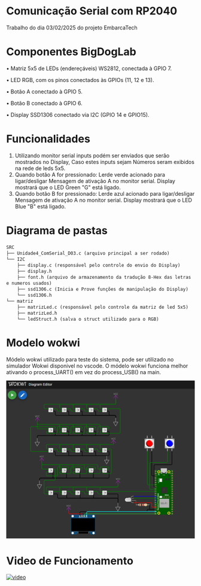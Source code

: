 # Comunicação Serial com RP2040

Trabalho do dia 03/02/2025 do projeto EmbarcaTech


# Componentes BigDogLab

• Matriz 5x5 de LEDs (endereçáveis) WS2812, conectada à GPIO 7.

• LED RGB, com os pinos conectados às GPIOs (11, 12 e 13).

• Botão A conectado à GPIO 5.

• Botão B conectado à GPIO 6.

• Display SSD1306 conectado via I2C (GPIO 14 e GPIO15).



# Funcionalidades

1) Utilizando monitor serial inputs podém ser enviados que serão mostrados no Display,
    Caso estes inputs sejam Números seram exibidos na rede de leds 5x5.
2) Quando botão A for pressionado: 
    Lerde verde acionado para ligar/desligar
    Mensagem de ativação A no monitor serial.
    Display mostrará que o LED Green "G" está ligado.
3) Quando botão B for pressionado: 
    Lerde azul acionado para ligar/desligar
    Mensagem de ativação A no monitor serial.
    Display mostrará que o LED Blue "B" está ligado.




# Diagrama de pastas

```
SRC  
├── Unidade4_ComSerial_D03.c (arquivo principal a ser rodado) 
└── I2C
    ├── display.c (responsável pelo controle do envio do Display)
    ├── display.h
    ├── font.h (arquivo de armazenamento da tradução 8-Hex das letras e numeros usados)
    ├── ssd1306.c (Inicia e Prove funções de manipulação do Display)
    └── ssd1306.h 
└── matriz
    ├── matrizLed.c (responsável pelo controle da matriz de led 5x5)  
    ├── matrizLed.h  
    └── ledStruct.h (salva o struct utilizado para o RGB) 
``` 



# Modelo wokwi

Módelo wokwi utilizado para teste do sistema, pode ser utilizado no simulador Wokwi disponivel no vscode.
O módelo wokwi funciona melhor ativando o process_UART() em vez do process_USB() na main.

![Modelo](images/wokwi_model.png)


# Video de Funcionamento

[![video](URL_da_imagem_do_video)](URL_do_video)